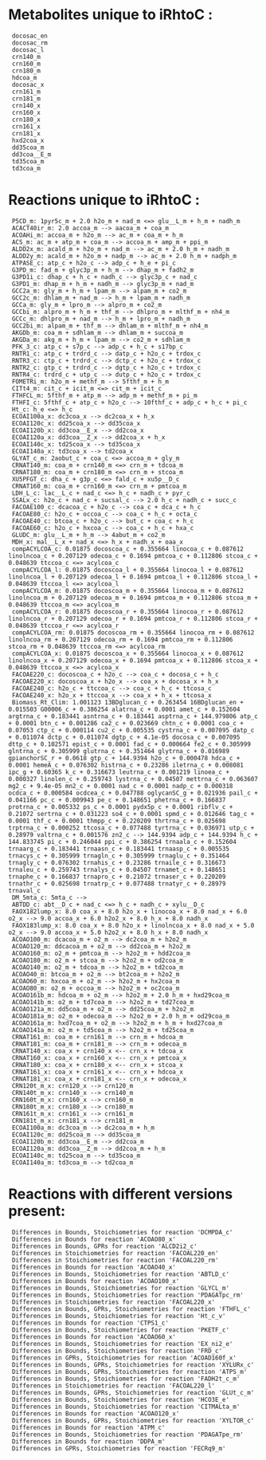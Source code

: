 # Metabolites unique to iRhtoC :
	 docosac_en
	 docosac_rm
	 docosac_l
	 crn140_m
	 crn160_m
	 crn180_m
	 hdcoa_m
	 docosac_x
	 crn161_m
	 crn181_m
	 crn140_x
	 crn160_x
	 crn180_x
	 crn161_x
	 crn181_x
	 hxd2coa_x
	 dd35coa_m
	 dd3coa__E_m
	 td35coa_m
	 td3coa_m

# Reactions unique to iRhtoC :
	 P5CD_m: 1pyr5c_m + 2.0 h2o_m + nad_m <=> glu__L_m + h_m + nadh_m
	 ACACT40ir_m: 2.0 accoa_m --> aacoa_m + coa_m
	 ACOAHi_m: accoa_m + h2o_m --> ac_m + coa_m + h_m
	 ACS_m: ac_m + atp_m + coa_m --> accoa_m + amp_m + ppi_m
	 ALDD2x_m: acald_m + h2o_m + nad_m --> ac_m + 2.0 h_m + nadh_m
	 ALDD2y_m: acald_m + h2o_m + nadp_m --> ac_m + 2.0 h_m + nadph_m
	 ATPASE_c: atp_c + h2o_c --> adp_c + h_e + pi_c
	 G3PD_m: fad_m + glyc3p_m + h_m --> dhap_m + fadh2_m
	 G3PD1i_c: dhap_c + h_c + nadh_c --> glyc3p_c + nad_c
	 G3PD1_m: dhap_m + h_m + nadh_m --> glyc3p_m + nad_m
	 GCC2a_m: gly_m + h_m + lpam_m --> alpam_m + co2_m
	 GCC2c_m: dhlam_m + nad_m --> h_m + lpam_m + nadh_m
	 GCCa_m: gly_m + lpro_m --> alpro_m + co2_m
	 GCCbi_m: alpro_m + h_m + thf_m --> dhlpro_m + mlthf_m + nh4_m
	 GCCc_m: dhlpro_m + nad_m --> h_m + lpro_m + nadh_m
	 GCC2bi_m: alpam_m + thf_m --> dhlam_m + mlthf_m + nh4_m
	 AKGDb_m: coa_m + sdhlam_m --> dhlam_m + succoa_m
	 AKGDa_m: akg_m + h_m + lpam_m --> co2_m + sdhlam_m
	 PFK_3_c: atp_c + s7p_c --> adp_c + h_c + s17bp_c
	 RNTR1_c: atp_c + trdrd_c --> datp_c + h2o_c + trdox_c
	 RNTR3_c: ctp_c + trdrd_c --> dctp_c + h2o_c + trdox_c
	 RNTR2_c: gtp_c + trdrd_c --> dgtp_c + h2o_c + trdox_c
	 RNTR4_c: trdrd_c + utp_c --> dutp_c + h2o_c + trdox_c
	 FOMETRi_m: h2o_m + methf_m --> 5fthf_m + h_m
	 CITt4_m: cit_c + icit_m <=> cit_m + icit_c
	 FTHFCL_m: 5fthf_m + atp_m --> adp_m + methf_m + pi_m
	 FTHFI_c: 5fthf_c + atp_c + h2o_c --> 10fthf_c + adp_c + h_c + pi_c
	 Ht_c: h_e <=> h_c
	 ECOAI100a_x: dc3coa_x --> dc2coa_x + h_x
	 ECOAI120c_x: dd25coa_x --> dd35coa_x
	 ECOAI120b_x: dd3coa__E_x --> dd2coa_x
	 ECOAI120a_x: dd3coa__Z_x --> dd2coa_x + h_x
	 ECOAI140c_x: td25coa_x --> td35coa_x
	 ECOAI140a_x: td3coa_x --> td2coa_x
	 GLYAT_c_m: 2aobut_c + coa_c <=> accoa_m + gly_m
	 CRNAT140_m: coa_m + crn140_m <=> crn_m + tdcoa_m
	 CRNAT180_m: coa_m + crn180_m <=> crn_m + stcoa_m
	 XU5PFGT_c: dha_c + g3p_c <=> fald_c + xu5p__D_c
	 CRNAT160_m: coa_m + crn160_m <=> crn_m + pmtcoa_m
	 LDH_L_c: lac__L_c + nad_c <=> h_c + nadh_c + pyr_c
	 SSALx_c: h2o_c + nad_c + sucsal_c --> 2.0 h_c + nadh_c + succ_c
	 FACOAE100_c: dcacoa_c + h2o_c --> coa_c + dca_c + h_c
	 FACOAE80_c: h2o_c + occoa_c --> coa_c + h_c + octa_c
	 FACOAE40_c: btcoa_c + h2o_c --> but_c + coa_c + h_c
	 FACOAE60_c: h2o_c + hxcoa_c --> coa_c + h_c + hxa_c
	 GLUDC_m: glu__L_m + h_m --> 4abut_m + co2_m
	 MDH_x: mal__L_x + nad_x <=> h_x + nadh_x + oaa_x
	 compACYLCOA_c: 0.01875 docoscoa_c + 0.355664 linocoa_c + 0.087612 linolncoa_c + 0.207129 odecoa_c + 0.1694 pmtcoa_c + 0.112806 stcoa_c + 0.048639 ttccoa_c <=> acylcoa_c
	 compACYLCOA_l: 0.01875 docoscoa_l + 0.355664 linocoa_l + 0.087612 linolncoa_l + 0.207129 odecoa_l + 0.1694 pmtcoa_l + 0.112806 stcoa_l + 0.048639 ttccoa_l <=> acylcoa_l
	 compACYLCOA_m: 0.01875 docoscoa_m + 0.355664 linocoa_m + 0.087612 linolncoa_m + 0.207129 odecoa_m + 0.1694 pmtcoa_m + 0.112806 stcoa_m + 0.048639 ttccoa_m <=> acylcoa_m
	 compACYLCOA_r: 0.01875 docoscoa_r + 0.355664 linocoa_r + 0.087612 linolncoa_r + 0.207129 odecoa_r + 0.1694 pmtcoa_r + 0.112806 stcoa_r + 0.048639 ttccoa_r <=> acylcoa_r
	 compACYLCOA_rm: 0.01875 docoscoa_rm + 0.355664 linocoa_rm + 0.087612 linolncoa_rm + 0.207129 odecoa_rm + 0.1694 pmtcoa_rm + 0.112806 stcoa_rm + 0.048639 ttccoa_rm <=> acylcoa_rm
	 compACYLCOA_x: 0.01875 docoscoa_x + 0.355664 linocoa_x + 0.087612 linolncoa_x + 0.207129 odecoa_x + 0.1694 pmtcoa_x + 0.112806 stcoa_x + 0.048639 ttccoa_x <=> acylcoa_x
	 FACOAE220_c: docoscoa_c + h2o_c --> coa_c + docosa_c + h_c
	 FACOAE220_x: docoscoa_x + h2o_x --> coa_x + docosa_x + h_x
	 FACOAE240_c: h2o_c + ttccoa_c --> coa_c + h_c + ttcosa_c
	 FACOAE240_x: h2o_x + ttccoa_x --> coa_x + h_x + ttcosa_x
	 Biomass_Rt_Clim: 1.001123 13BDglucan_c + 0.263454 16BDglucan_en + 0.015503 G00006_c + 0.386254 alatrna_c + 0.0001 amet_c + 0.152604 argtrna_c + 0.183441 asntrna_c + 0.183441 asptrna_c + 144.979806 atp_c + 0.0001 btn_c + 0.001286 ca2_c + 0.023669 chtn_c + 0.0001 coa_c + 0.07053 ctp_c + 0.000114 cu2_c + 0.005535 cystrna_c + 0.007095 datp_c + 0.011074 dctp_c + 0.011074 dgtp_c + 4.1e-05 docosa_c + 0.007095 dttp_c + 0.102571 epist_c + 0.0001 fad_c + 0.000664 fe2_c + 0.305999 glntrna_c + 0.305999 glutrna_c + 0.351464 glytrna_c + 0.016989 gpianchorSC_r + 0.0618 gtp_c + 144.9394 h2o_c + 0.000478 hdca_c + 0.0001 hemeA_c + 0.076302 histrna_c + 0.23286 iletrna_c + 0.008081 ipc_g + 0.60365 k_c + 0.316673 leutrna_c + 0.001219 linoea_c + 0.000327 linolen_c + 0.259743 lystrna_c + 0.04507 mettrna_c + 0.063607 mg2_c + 9.4e-05 mn2_c + 0.0001 nad_c + 0.0001 nadp_c + 0.000318 ocdca_c + 0.000584 ocdcea_c + 0.047788 oglycanSC_g + 0.021936 pail_c + 0.041166 pc_c + 0.009943 pe_c + 0.148651 phetrna_c + 0.166837 protrna_c + 0.005332 ps_c + 0.0001 pydx5p_c + 0.0001 ribflv_c + 0.21072 sertrna_c + 0.031223 so4_c + 0.0001 spmd_c + 0.012646 tag_c + 0.0001 thf_c + 0.0001 thmpp_c + 0.220209 thrtrna_c + 0.025698 trptrna_c + 0.000252 ttcosa_c + 0.077488 tyrtrna_c + 0.036971 utp_c + 0.28979 valtrna_c + 0.001576 zn2_c --> 144.9394 adp_c + 144.9394 h_c + 144.833745 pi_c + 0.246044 ppi_c + 0.386254 trnaala_c + 0.152604 trnaarg_c + 0.183441 trnaasn_c + 0.183441 trnaasp_c + 0.005535 trnacys_c + 0.305999 trnagln_c + 0.305999 trnaglu_c + 0.351464 trnagly_c + 0.076302 trnahis_c + 0.23286 trnaile_c + 0.316673 trnaleu_c + 0.259743 trnalys_c + 0.04507 trnamet_c + 0.148651 trnaphe_c + 0.166837 trnapro_c + 0.21072 trnaser_c + 0.220209 trnathr_c + 0.025698 trnatrp_c + 0.077488 trnatyr_c + 0.28979 trnaval_c
	 DM_5mta_c: 5mta_c --> 
	 ABTDD_c: abt__D_c + nad_c <=> h_c + nadh_c + xylu__D_c
	 FAOX182lump_x: 8.0 coa_x + 8.0 h2o_x + linocoa_x + 8.0 nad_x + 6.0 o2_x --> 9.0 accoa_x + 6.0 h2o2_x + 8.0 h_x + 8.0 nadh_x
	 FAOX183lump_x: 8.0 coa_x + 8.0 h2o_x + linolncoa_x + 8.0 nad_x + 5.0 o2_x --> 9.0 accoa_x + 5.0 h2o2_x + 8.0 h_x + 8.0 nadh_x
	 ACOAO100_m: dcacoa_m + o2_m --> dc2coa_m + h2o2_m
	 ACOAO120_m: ddcacoa_m + o2_m --> dd2coa_m + h2o2_m
	 ACOAO160_m: o2_m + pmtcoa_m --> h2o2_m + hdd2coa_m
	 ACOAO180_m: o2_m + stcoa_m --> h2o2_m + od2coa_m
	 ACOAO140_m: o2_m + tdcoa_m --> h2o2_m + td2coa_m
	 ACOAO40_m: btcoa_m + o2_m --> bt2coa_m + h2o2_m
	 ACOAO60_m: hxcoa_m + o2_m --> h2o2_m + hx2coa_m
	 ACOAO80_m: o2_m + occoa_m --> h2o2_m + oc2coa_m
	 ACOAO161b_m: hdcoa_m + o2_m --> h2o2_m + 2.0 h_m + hxd29coa_m
	 ACOAO141b_m: o2_m + td7coa_m --> h2o2_m + td27coa_m
	 ACOAO121a_m: dd5coa_m + o2_m --> dd25coa_m + h2o2_m
	 ACOAO181a_m: o2_m + odecoa_m --> h2o2_m + 2.0 h_m + od29coa_m
	 ACOAO161a_m: hxd7coa_m + o2_m --> h2o2_m + h_m + hxd27coa_m
	 ACOAO141a_m: o2_m + td5coa_m --> h2o2_m + td25coa_m
	 CRNAT161_m: coa_m + crn161_m --> crn_m + hdcoa_m
	 CRNAT181_m: coa_m + crn181_m --> crn_m + odecoa_m
	 CRNAT140_x: coa_x + crn140_x <-- crn_x + tdcoa_x
	 CRNAT160_x: coa_x + crn160_x <-- crn_x + pmtcoa_x
	 CRNAT180_x: coa_x + crn180_x <-- crn_x + stcoa_x
	 CRNAT161_x: coa_x + crn161_x <-- crn_x + hdcoa_x
	 CRNAT181_x: coa_x + crn181_x <-- crn_x + odecoa_x
	 CRN120t_m_x: crn120_x --> crn120_m
	 CRN140t_m_x: crn140_x --> crn140_m
	 CRN160t_m_x: crn160_x --> crn160_m
	 CRN180t_m_x: crn180_x --> crn180_m
	 CRN161t_m_x: crn161_x --> crn161_m
	 CRN181t_m_x: crn181_x --> crn181_m
	 ECOAI100a_m: dc3coa_m --> dc2coa_m + h_m
	 ECOAI120c_m: dd25coa_m --> dd35coa_m
	 ECOAI120b_m: dd3coa__E_m --> dd2coa_m
	 ECOAI120a_m: dd3coa__Z_m --> dd2coa_m + h_m
	 ECOAI140c_m: td25coa_m --> td35coa_m
	 ECOAI140a_m: td3coa_m --> td2coa_m

# Reactions with different versions present:
	 Differences in Bounds, Stoichiometries for reaction 'DCMPDA_c'
	 Differences in Bounds for reaction 'ACOAO80_x'
	 Differences in Bounds, GPRs for reaction 'ALCD2i2_c'
	 Differences in Stoichiometries for reaction 'FACOAL220_en'
	 Differences in Stoichiometries for reaction 'FACOAL220_rm'
	 Differences in Bounds for reaction 'ACOAO40_x'
	 Differences in Bounds, Stoichiometries for reaction 'ABTLD_c'
	 Differences in Bounds for reaction 'ACOAO100_x'
	 Differences in Bounds, Stoichiometries for reaction 'GLYCL_m'
	 Differences in Bounds, Stoichiometries for reaction 'PDAGATpc_rm'
	 Differences in Stoichiometries for reaction 'FACOAL220_x'
	 Differences in Bounds, GPRs, Stoichiometries for reaction 'FTHFL_c'
	 Differences in Bounds, Stoichiometries for reaction 'Ht_c_v'
	 Differences in Bounds for reaction 'CTPS1_c'
	 Differences in Bounds, Stoichiometries for reaction 'PKETF_c'
	 Differences in Bounds for reaction 'ACOAO60_x'
	 Differences in Bounds, Stoichiometries for reaction 'EX_ni2_e'
	 Differences in Bounds, Stoichiometries for reaction 'FRD_c'
	 Differences in GPRs, Stoichiometries for reaction 'ACOAD160f_x'
	 Differences in Bounds, GPRs, Stoichiometries for reaction 'XYLURx_c'
	 Differences in Bounds, GPRs, Stoichiometries for reaction 'ATPS_m'
	 Differences in Bounds, Stoichiometries for reaction 'FADH2t_c_m'
	 Differences in Stoichiometries for reaction 'FACOAL220_l'
	 Differences in Bounds, GPRs, Stoichiometries for reaction 'GLUt_c_m'
	 Differences in Bounds, Stoichiometries for reaction 'HCO3E_e'
	 Differences in Bounds, Stoichiometries for reaction 'CITMALta_m'
	 Differences in Bounds for reaction 'ACOAO120_x'
	 Differences in Bounds, GPRs, Stoichiometries for reaction 'XYLTOR_c'
	 Differences in Bounds for reaction 'ATPM_c'
	 Differences in Bounds, Stoichiometries for reaction 'PDAGATpe_rm'
	 Differences in Bounds for reaction 'DDPA_m'
	 Differences in GPRs, Stoichiometries for reaction 'FECRq9_m'